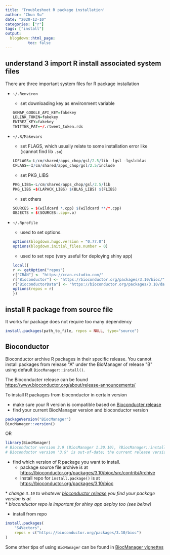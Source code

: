 ```yaml
---
title: 'Troubleshoot R package installation'
author: "Chun Su"
date: "2020-12-10"
categories: ["r"]
tags: ["install"]
output: 
  blogdown::html_page:
          toc: false
---
```


## understand 3 import R install associated system files
There are three important system files for R package installation
- `~/.Renviron`
  - set downloading key as environment variable
  
  ```R
  GGMAP_GOOGLE_API_KEY=fakekey
  LDLINK_TOKEN=fakekey
  ENTREZ_KEY=fakekey
  TWITTER_PAT=~/.rtweet_token.rds
  ```
- `~/.R/Makevars`
  - set FLAGS, which usually relate to some installation error like (:cannot find lib `.so`)
  
  ```R
  LDFLAGS=-L/cm/shared/apps_chop/gsl/2.5/lib -lgsl -lgslcblas
  CFLAGS=-I/cm/shared/apps_chop/gsl/2.5/include
  ```
  - set PKG_LIBS
  
  ```R
  PKG_LIBS=-L/cm/shared/apps_chop/gsl/2.5/lib
  PKG_LIBS =$(LAPACK_LIBS) $(BLAS_LIBS) $(FLIBS)
  ```
  - set others
  
  ```R
  SOURCES = $(wildcard *.cpp) $(wildcard **/*.cpp)
  OBJECTS = $(SOURCES:.cpp=.o)
  ```
  
- `~/.Rprofile`
  - used to set options.
  
  ```R
  options(blogdown.hugo.version = "0.77.0")
  options(blogdown.initial_files.number = 0)
  ```
  
  - used to set repo (very useful for deploying shiny app)
  
  ```R
  local({
  r <- getOption("repos")
  r["CRAN"] <- "https://cran.rstudio.com/"
  r["Bioconductor"] <- "https://bioconductor.org/packages/3.10/bioc/"
  r["BioconductorData"] <- "https://bioconductor.org/packages/3.10/data/annotation/"
  options(repos = r)
  })
  ```

## install R package from source file
It works for package does not require too many dependency

```R
install.packages(path_to_file, repos = NULL, type="source")
```

## Bioconductor
Bioconductor archive R packages in their specific release. You cannot install packages from release "A" under the BioManager of release "B" using default `BiocManager::install()`. 

The Bioconducter release can be found https://www.bioconductor.org/about/release-announcements/

To install R packages from bioconductor in certain version
- make sure your R version is compatible based on [Bioconducter release](https://www.bioconductor.org/about/release-announcements/)
- find your current BiocManager version and bioconductor version

```R
packageVersion("BiocManager")
BiocManager::version()
```
OR

```R
library(BiocManager)
# Bioconductor version 3.9 (BiocManager 1.30.10), ?BiocManager::install for help
# Bioconductor version '3.9' is out-of-date; the current release version '3.12' is available with R version '4.0'; see https://bioconductor.org/install
```
- find which version of R package you want to install.
  - package source file archive is at https://bioconductor.org/packages/3.10/bioc/src/contrib/Archive
  - install repo for `install.package()` is at https://bioconductor.org/packages/3.10/bioc
  
\* *change `3.10` to whatever [bioconductor release](https://www.bioconductor.org/about/release-announcements/) you find your package version is at*  
\* *bioconductor repo is important for shiny app deploy too (see below)*

- install from repo

```R
install.packages(
    "S4Vectors",
    repos = c("https://bioconductor.org/packages/3.10/bioc")
)
```

Some other tips of using `BioManager` can be found in [BiocManager vignettes](https://cran.r-project.org/web/packages/BiocManager/vignettes/BiocManager.html)
